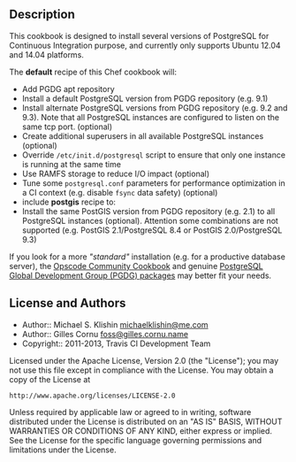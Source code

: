 Description
-----------

This cookbook is designed to install several versions of PostgreSQL for Continuous Integration purpose, and currently only supports Ubuntu 12.04 and 14.04 platforms.

The **default** recipe of this Chef cookbook will:

* Add PGDG apt repository
* Install a default PostgreSQL version from PGDG repository (e.g. 9.1)
* Install alternate PostgreSQL versions from PGDG repository (e.g. 9.2 and 9.3). Note that all PostgreSQL instances are configured to listen on the same tcp port. (optional)
* Create additional superusers in all available PostgreSQL instances (optional)
* Override `/etc/init.d/postgresql` script to ensure that only one instance is running at the same time
* Use RAMFS storage to reduce I/O impact (optional)
* Tune some `postgresql.conf` parameters for performance optimization in a CI context (e.g. disable `fsync` data safety) (optional)
* include **postgis** recipe to:
 * Install the same PostGIS version from PGDG repository (e.g. 2.1) to all PostgreSQL instances (optional). Attention some combinations are not supported (e.g. PostGIS 2.1/PostgreSQL 8.4 or PostGIS 2.0/PostgreSQL 9.3)

If you look for a more *"standard"* installation (e.g. for a productive database server), the [Opscode Community Cookbook](http://community.opscode.com/cookbooks/postgresql) and genuine [PostgreSQL Global Development Group (PGDG) packages](https://wiki.postgresql.org/wiki/Apt) may better fit your needs.

License and Authors
-------------------

* Author:: Michael S. Klishin <michaelklishin@me.com>
* Author:: Gilles Cornu <foss@gilles.cornu.name>
* Copyright:: 2011-2013, Travis CI Development Team

Licensed under the Apache License, Version 2.0 (the "License");
you may not use this file except in compliance with the License.
You may obtain a copy of the License at

    http://www.apache.org/licenses/LICENSE-2.0

Unless required by applicable law or agreed to in writing, software
distributed under the License is distributed on an "AS IS" BASIS,
WITHOUT WARRANTIES OR CONDITIONS OF ANY KIND, either express or implied.
See the License for the specific language governing permissions and
limitations under the License.
